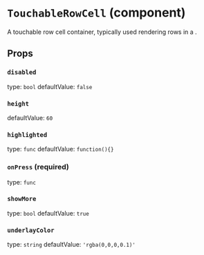 `TouchableRowCell` (component)
==============================

A touchable row cell container, typically used
rendering rows in a <ListView>.

Props
-----

### `disabled`

type: `bool`
defaultValue: `false`


### `height`

defaultValue: `60`


### `highlighted`

type: `func`
defaultValue: `function(){}`


### `onPress` (required)

type: `func`


### `showMore`

type: `bool`
defaultValue: `true`


### `underlayColor`

type: `string`
defaultValue: `'rgba(0,0,0,0.1)'`

